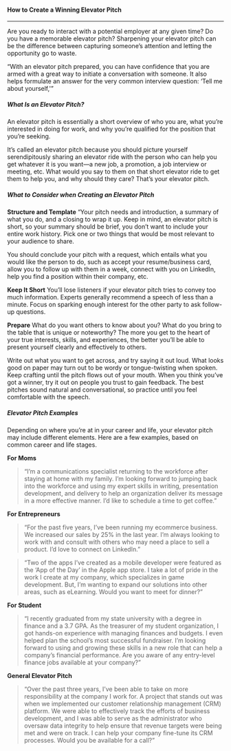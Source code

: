 #### How to Create a Winning Elevator Pitch
---

Are you ready to interact with a potential employer at any given time? Do you have a memorable elevator pitch? Sharpening your elevator pitch can be the difference between capturing someone’s attention and letting the opportunity go to waste.

“With an elevator pitch prepared, you can have confidence that you are armed with a great way to initiate a conversation with someone. It also helps formulate an answer for the very common interview question: ‘Tell me about yourself,'”

##### What Is an Elevator Pitch?
An elevator pitch is essentially a short overview of who you are, what you’re interested in doing for work, and why you’re qualified for the position that you’re seeking.

It’s called an elevator pitch because you should picture yourself serendipitously sharing an elevator ride with the person who can help you get whatever it is you want—a new job, a promotion, a job interview or meeting, etc. What would you say to them on that short elevator ride to get them to help you, and why should they care? That’s your elevator pitch.

##### What to Consider when Creating an Elevator Pitch

**Structure and Template**
“Your pitch needs and introduction, a summary of what you do, and a closing to wrap it up. Keep in mind, an elevator pitch is short, so your summary should be brief, you don’t want to include your entire work history. Pick one or two things that would be most relevant to your audience to share.

You should conclude your pitch with a request, which entails what you would like the person to do, such as accept your resume/business card, allow you to follow up with them in a week, connect with you on LinkedIn, help you find a position within their company, etc.

**Keep It Short**
You’ll lose listeners if your elevator pitch tries to convey too much information. Experts generally recommend a speech of less than a minute. Focus on sparking enough interest for the other party to ask follow-up questions.

**Prepare**
What do you want others to know about you? What do you bring to the table that is unique or noteworthy? The more you get to the heart of your true interests, skills, and experiences, the better you’ll be able to present yourself clearly and effectively to others.

Write out what you want to get across, and try saying it out loud. What looks good on paper may turn out to be wordy or tongue-twisting when spoken. Keep crafting until the pitch flows out of your mouth. When you think you’ve got a winner, try it out on people you trust to gain feedback. The best pitches sound natural and conversational, so practice until you feel comfortable with the speech.

##### Elevator Pitch Examples
Depending on where you’re at in your career and life, your elevator pitch may include different elements. Here are a few examples, based on common career and life stages.

**For Moms**
>“I’m a communications specialist returning to the workforce after staying at home with my family. I’m looking forward to jumping back into the workforce and using my expert skills in writing, presentation development, and delivery to help an organization deliver its message in a more effective manner. I’d like to schedule a time to get coffee.”

**For Entrepreneurs**
>“For the past five years, I’ve been running my ecommerce business. We increased our sales by 25% in the last year. I’m always looking to work with and consult with others who may need a place to sell a product. I’d love to connect on LinkedIn.”

>“Two of the apps I’ve created as a mobile developer were featured as the ‘App of the Day’ in the Apple app store. I take a lot of pride in the work I create at my company, which specializes in game development. But, I’m wanting to expand our solutions into other areas, such as eLearning. Would you want to meet for dinner?”

**For Student**
>“I recently graduated from my state university with a degree in finance and a 3.7 GPA. As the treasurer of my student organization, I got hands-on experience with managing finances and budgets. I even helped plan the school’s most successful fundraiser. I’m looking forward to using and growing these skills in a new role that can help a company’s financial performance. Are you aware of any entry-level finance jobs available at your company?”

**General Elevator Pitch**
>“Over the past three years, I’ve been able to take on more responsibility at the company I work for. A project that stands out was when we implemented our customer relationship management (CRM) platform. We were able to effectively track the efforts of business development, and I was able to serve as the administrator who oversaw data integrity to help ensure that revenue targets were being met and were on track. I can help your company fine-tune its CRM processes. Would you be available for a call?”

